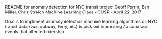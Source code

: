 README for anomaly detection for NYC transit project
Geoff Perrin, Ben Miller, Chris Streich
Machine Learning Class - CUSP - April 22, 2017

Goal is to impliment anomaly detection machine learning algorithms on
NYC transit data (bus, subway, ferry, etc) to pick out interesting / 
anomalous events that affected ridership 
